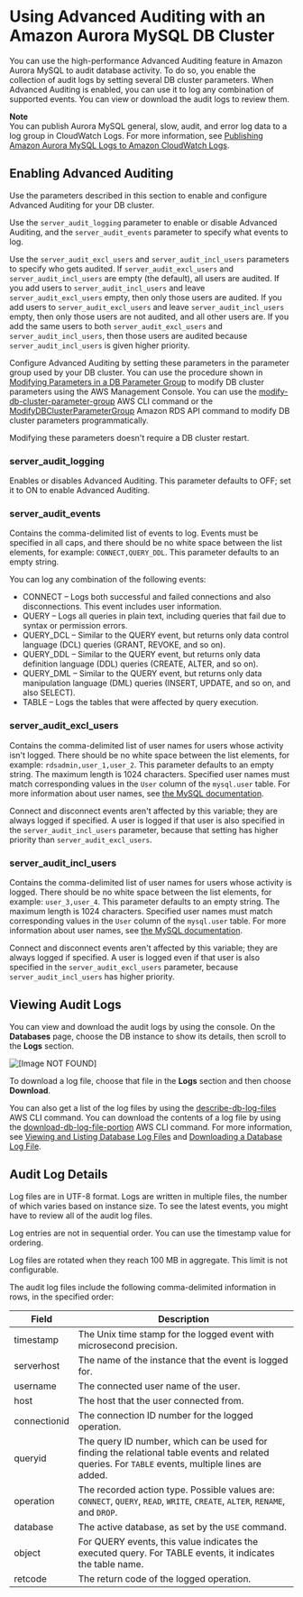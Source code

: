 # Using Advanced Auditing with an Amazon Aurora MySQL DB Cluster<a name="AuroraMySQL.Auditing"></a>

You can use the high\-performance Advanced Auditing feature in Amazon Aurora MySQL to audit database activity\. To do so, you enable the collection of audit logs by setting several DB cluster parameters\. When Advanced Auditing is enabled, you can use it to log any combination of supported events\. You can view or download the audit logs to review them\.

**Note**  
You can publish Aurora MySQL general, slow, audit, and error log data to a log group in CloudWatch Logs\. For more information, see [Publishing Amazon Aurora MySQL Logs to Amazon CloudWatch Logs](AuroraMySQL.Integrating.CloudWatch.md)\.

## Enabling Advanced Auditing<a name="AuroraMySQL.Auditing.Enable"></a>

Use the parameters described in this section to enable and configure Advanced Auditing for your DB cluster\. 

Use the `server_audit_logging` parameter to enable or disable Advanced Auditing, and the `server_audit_events` parameter to specify what events to log\. 

Use the `server_audit_excl_users` and `server_audit_incl_users` parameters to specify who gets audited\. If `server_audit_excl_users` and `server_audit_incl_users` are empty \(the default\), all users are audited\. If you add users to `server_audit_incl_users` and leave `server_audit_excl_users` empty, then only those users are audited\. If you add users to `server_audit_excl_users` and leave `server_audit_incl_users` empty, then only those users are not audited, and all other users are\. If you add the same users to both `server_audit_excl_users` and `server_audit_incl_users`, then those users are audited because `server_audit_incl_users` is given higher priority\.

Configure Advanced Auditing by setting these parameters in the parameter group used by your DB cluster\. You can use the procedure shown in [Modifying Parameters in a DB Parameter Group](USER_WorkingWithParamGroups.md#USER_WorkingWithParamGroups.Modifying) to modify DB cluster parameters using the AWS Management Console\. You can use the [modify\-db\-cluster\-parameter\-group](https://docs.aws.amazon.com/cli/latest/reference/rds/modify-db-cluster-parameter-group.html) AWS CLI command or the [ModifyDBClusterParameterGroup](https://docs.aws.amazon.com/AmazonRDS/latest/APIReference/API_ModifyDBClusterParameterGroup.html) Amazon RDS API command to modify DB cluster parameters programmatically\.

Modifying these parameters doesn't require a DB cluster restart\.

### server\_audit\_logging<a name="AuroraMySQL.Auditing.Enable.server_audit_logging"></a>

Enables or disables Advanced Auditing\. This parameter defaults to OFF; set it to ON to enable Advanced Auditing\.  

### server\_audit\_events<a name="AuroraMySQL.Auditing.Enable.server_audit_events"></a>

Contains the comma\-delimited list of events to log\. Events must be specified in all caps, and there should be no white space between the list elements, for example: `CONNECT,QUERY_DDL`\. This parameter defaults to an empty string\.

You can log any combination of the following events: 
+ CONNECT – Logs both successful and failed connections and also disconnections\. This event includes user information\.
+ QUERY – Logs all queries in plain text, including queries that fail due to syntax or permission errors\.
+ QUERY\_DCL – Similar to the QUERY event, but returns only data control language \(DCL\) queries \(GRANT, REVOKE, and so on\)\.
+ QUERY\_DDL – Similar to the QUERY event, but returns only data definition language \(DDL\) queries \(CREATE, ALTER, and so on\)\.
+ QUERY\_DML – Similar to the QUERY event, but returns only data manipulation language \(DML\) queries \(INSERT, UPDATE, and so on, and also SELECT\)\.
+ TABLE – Logs the tables that were affected by query execution\.

### server\_audit\_excl\_users<a name="AuroraMySQL.Auditing.Enable.server_audit_excl_users"></a>

Contains the comma\-delimited list of user names for users whose activity isn't logged\. There should be no white space between the list elements, for example: `rdsadmin,user_1,user_2`\. This parameter defaults to an empty string\. The maximum length is 1024 characters\. Specified user names must match corresponding values in the `User` column of the `mysql.user` table\. For more information about user names, see [the MySQL documentation](https://dev.mysql.com/doc/refman/5.6/en/user-names.html)\.

Connect and disconnect events aren't affected by this variable; they are always logged if specified\. A user is logged if that user is also specified in the `server_audit_incl_users` parameter, because that setting has higher priority than `server_audit_excl_users`\.

### server\_audit\_incl\_users<a name="AuroraMySQL.Auditing.Enable.server_audit_incl_users"></a>

Contains the comma\-delimited list of user names for users whose activity is logged\. There should be no white space between the list elements, for example: `user_3,user_4`\. This parameter defaults to an empty string\. The maximum length is 1024 characters\. Specified user names must match corresponding values in the `User` column of the `mysql.user` table\. For more information about user names, see [the MySQL documentation](https://dev.mysql.com/doc/refman/5.6/en/user-names.html)\.

Connect and disconnect events aren't affected by this variable; they are always logged if specified\. A user is logged even if that user is also specified in the `server_audit_excl_users` parameter, because `server_audit_incl_users` has higher priority\.  

## Viewing Audit Logs<a name="AuroraMySQL.Auditing.View"></a>

 You can view and download the audit logs by using the console\. On the **Databases** page, choose the DB instance to show its details, then scroll to the **Logs** section\. 

![\[Image NOT FOUND\]](http://docs.aws.amazon.com/AmazonRDS/latest/AuroraUserGuide/images/aurora-log.png)

To download a log file, choose that file in the **Logs** section and then choose **Download**\.

You can also get a list of the log files by using the [describe\-db\-log\-files](https://docs.aws.amazon.com/cli/latest/reference/rds/describe-db-log-files.html) AWS CLI command\. You can download the contents of a log file by using the [download\-db\-log\-file\-portion](https://docs.aws.amazon.com/cli/latest/reference/rds/download-db-log-file-portion.html) AWS CLI command\. For more information, see [Viewing and Listing Database Log Files](USER_LogAccess.md#USER_LogAccess.Procedural.Viewing) and [Downloading a Database Log File](USER_LogAccess.md#USER_LogAccess.Procedural.Downloading)\.

## Audit Log Details<a name="AuroraMySQL.Auditing.Logs"></a>

Log files are in UTF\-8 format\. Logs are written in multiple files, the number of which varies based on instance size\. To see the latest events, you might have to review all of the audit log files\. 

Log entries are not in sequential order\. You can use the timestamp value for ordering\. 

Log files are rotated when they reach 100 MB in aggregate\. This limit is not configurable\.

The audit log files include the following comma\-delimited information in rows, in the specified order:


| Field | Description | 
| --- | --- | 
|  timestamp  |  The Unix time stamp for the logged event with microsecond precision\.  | 
|  serverhost  |  The name of the instance that the event is logged for\.  | 
|  username  |  The connected user name of the user\.  | 
|  host  |  The host that the user connected from\.  | 
|  connectionid  |  The connection ID number for the logged operation\.  | 
|  queryid  |  The query ID number, which can be used for finding the relational table events and related queries\. For `TABLE` events, multiple lines are added\.  | 
|  operation  |  The recorded action type\. Possible values are: `CONNECT`, `QUERY`, `READ`, `WRITE`, `CREATE`, `ALTER`, `RENAME`, and `DROP`\.  | 
|  database  |  The active database, as set by the `USE` command\.  | 
|  object  |  For QUERY events, this value indicates the executed query\. For TABLE events, it indicates the table name\.  | 
|  retcode  |  The return code of the logged operation\.  | 
